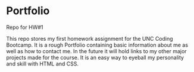 # Portfolio
Repo for HW#1

This repo stores my first homework assignment for the UNC Coding Bootcamp. It is a rough Portfolio containing basic information about me as well as how to contact me. In the future it will hold links to my other major projects made for the course. It is an easy way to eyeball my personality and skill with HTML and CSS. 
